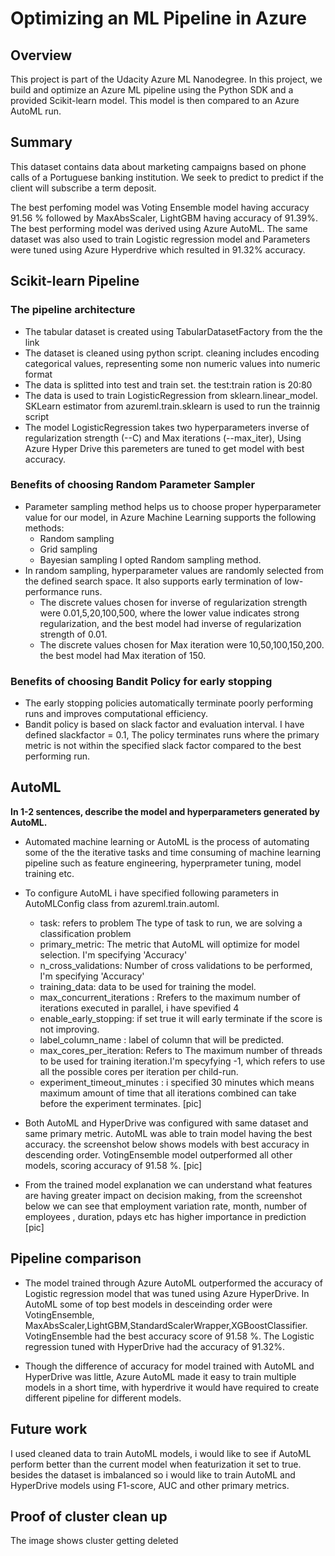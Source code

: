 # Optimizing an ML Pipeline in Azure

## Overview
This project is part of the Udacity Azure ML Nanodegree.
In this project, we build and optimize an Azure ML pipeline using the Python SDK and a provided Scikit-learn model.
This model is then compared to an Azure AutoML run.

## Summary

This dataset contains data about marketing campaigns based on phone calls of a Portuguese banking institution. We seek to predict to predict if the client will subscribe a term deposit.

The best perfoming model was Voting Ensemble model having accuracy 91.56 % followed by MaxAbsScaler, LightGBM having accuracy of 91.39%. The best performing model was derived using Azure AutoML.
The same dataset was also used to train Logistic regression model and Parameters were tuned using Azure Hyperdrive which resulted in 91.32% accuracy.

## Scikit-learn Pipeline

### The pipeline architecture
* The tabular dataset is created using TabularDatasetFactory from the the link
* The dataset is cleaned using python script. cleaning includes encoding categorical values, representing some non numeric values into numeric format 
* The data is splitted into test and train set. the test:train ration is 20:80
* The data is used to train LogisticRegression from sklearn.linear_model. SKLearn estimator from azureml.train.sklearn is used to run the trainnig script
* The model LogisticRegression takes two hyperparameters inverse of regularization strength (--C) and Max iterations (--max_iter), Using Azure Hyper Drive this paremeters are tuned to get model with best accuracy.


### Benefits of choosing Random Parameter Sampler
* Parameter sampling method helps us to choose proper hyperparameter value for our model, in Azure Machine Learning supports the following methods:
    * Random sampling
    * Grid sampling
    * Bayesian sampling
I opted Random sampling method.
* In random sampling, hyperparameter values are randomly selected from the defined search space. It also supports early termination of low-performance runs.
    * The discrete values chosen for inverse of regularization strength were 0.01,5,20,100,500, where the lower value indicates strong regularization, and the best model had inverse of regularization strength of 0.01.
    * The discrete values chosen for Max iteration were 10,50,100,150,200. the best model had Max iteration of 150.


### Benefits of choosing Bandit Policy for early stopping
* The early stopping policies automatically terminate poorly performing runs and improves computational efficiency.
* Bandit policy is based on slack factor and evaluation interval. I have defined slackfactor = 0.1, The policy terminates runs where the primary metric is not within the specified slack factor compared to the best performing run.


## AutoML
**In 1-2 sentences, describe the model and hyperparameters generated by AutoML.**
* Automated machine learning or AutoML is the process of automating some of the the iterative tasks and time consuming of machine learning pipeline such as feature engineering, hyperprameter tuning, model training etc.

* To configure AutoML i have specified following parameters in AutoMLConfig class from azureml.train.automl.
   * task: refers to problem The type of task to run, we are solving a classification problem
   * primary_metric: The metric that AutoML will optimize for model selection. I'm specifying 'Accuracy'
   * n_cross_validations: Number of cross validations to be performed, I'm specifying 'Accuracy'
   * training_data: data to be used for training the model.
   * max_concurrent_iterations : Rrefers to the maximum number of iterations executed in parallel, i have spevified 4
   * enable_early_stopping: if set true it will early terminate if the score is not improving. 
   * label_column_name : label of column that will be predicted.
   * max_cores_per_iteration: Refers to The maximum number of threads to be used for training iteration.I'm specyfying -1, which refers to use all the possible cores per iteration per child-run.
   * experiment_timeout_minutes : i specified 30 minutes which means maximum amount of time that all iterations combined can take before the experiment terminates.
[pic]

* Both AutoML and HyperDrive was configured with same dataset and same primary metric. AutoML was able to train model having the best accuracy. the screenshot below shows models with best accuracy in descending order. VotingEnsemble model outperformed all other models, scoring accuracy of 91.58 %.
[pic]

* From the trained model explanation we can understand what features are having greater impact on decision making, from the screenshot below we can see that employment variation rate, month, number of employees , duration, pdays etc has higher importance in prediction
[pic]

## Pipeline comparison

* The model trained through Azure AutoML outperformed the accuracy of Logistic regression model that was tuned using Azure HyperDrive. In AutoML some of top best models in desceinding order were VotingEnsemble, MaxAbsScaler,LightGBM,StandardScalerWrapper,XGBoostClassifier. VotingEnsemble had the best accuracy score of 91.58 %. The Logistic regression tuned with HyperDrive had the accuracy of 91.32%.

* Though the difference of accuracy for model trained with AutoML and HyperDrive was little, Azure AutoML made it easy to train multiple models in a short time, with hyperdrive it would have required to create different pipeline for different models. 


## Future work

I used cleaned data to train AutoML models, i would like to see if AutoML perform better than the current model when featurization it set to true. besides the dataset is imbalanced so i would like to train AutoML and HyperDrive models using F1-score, AUC and other primary metrics.


## Proof of cluster clean up
The image shows cluster getting deleted
